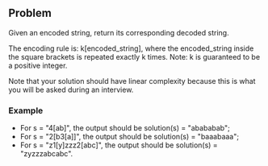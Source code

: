 ## Problem

Given an encoded string, return its corresponding decoded string.

The encoding rule is: k[encoded_string], where the encoded_string inside the square brackets is repeated exactly k times. Note: k is guaranteed to be a positive integer.

Note that your solution should have linear complexity because this is what you will be asked during an interview.

### Example

- For s = "4[ab]", the output should be
   solution(s) = "abababab";
- For s = "2[b3[a]]", the output should be
   solution(s) = "baaabaaa";
- For s = "z1[y]zzz2[abc]", the output should be
   solution(s) = "zyzzzabcabc".